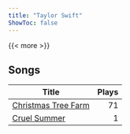 ```yaml
---
title: "Taylor Swift"
ShowToc: false
---
```


{{< more >}}

## Songs
Title | Plays 
----- | -----: 
[Christmas Tree Farm](/songs/christmas-tree-farm) | 71
[Cruel Summer](/songs/cruel-summer) | 1

